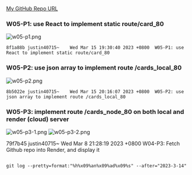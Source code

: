 [My GitHub Repo URL](https://github.com/1112-wp2/1111-wp2_demo_80)

### W05-P1: use React to implement static route/card_80

![w05-p1.png](https://wjviuyuwtkixlajqlpbk.supabase.co/storage/v1/object/public/demo-80/md_img/w05-p1.png)

```
8f1a88b justin40715~    Wed Mar 15 19:30:40 2023 +0800  W05-P1: use React to implement static route/card_80
```

### W05-P2: use json array to implement route /cards_local_80

![w05-p2.png](https://wjviuyuwtkixlajqlpbk.supabase.co/storage/v1/object/public/demo-80/md_img/w05-p2.png)

```
8b5022e justin40715~    Wed Mar 15 20:16:07 2023 +0800  W05-P2: use json array to implement route /cards_local_80
```

### W05-P3: implement route /cards_node_80 on both local and render (cloud) server

![w05-p3-1.png](https://wjviuyuwtkixlajqlpbk.supabase.co/storage/v1/object/public/demo-80/md_img/w05-p3-1.png)
![w05-p3-2.png](https://wjviuyuwtkixlajqlpbk.supabase.co/storage/v1/object/public/demo-80/md_img/w05-p3-2.png)

79f7b45 justin40715~ Wed Mar 8 21:28:19 2023 +0800 W04-P3: Fetch Github repo into Render, and display it

```

git log --pretty=format:"%h%x09%an%x09%ad%x09%s" --after="2023-3-14"
```
